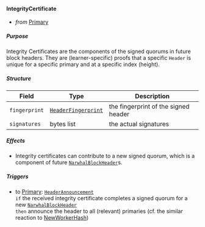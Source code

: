 #### IntegrityCertificate
- _from_ [Primary](../primary.md)

##### Purpose
<!-- --8<-- [start:blurb] -->
Integrity Certificates are the components of the signed quorums in future block headers.
They are (learner-specific) proofs that a specific `Header` is unique for a specific primary and at a specific index (height). 
<!-- --8<-- [end:blurb] -->

##### Structure
| Field         | Type                                      | Description                          |
|---------------|-------------------------------------------|--------------------------------------|
| `fingerprint` | [`HeaderFingerprint`](#HeaderFingerprint) | the fingerprint of the signed header |
| `signatures`  | bytes list                                | the actual signatures                |


##### Effects
- Integrity certificates can contribute to a new signed quorum,
  which is a component of future [`NarwhalBlockHeader`](../../types/allofthem-v1.md#narwhalblockheader)s.

##### Triggers
- to [Primary](../primary.md): [`HeaderAnnouncement`](./header-announcement.md)  
  `if` the received integrity certificate completes a signed quorum for a new [`NarwhalBlockHeader`](../../types/allofthem-v1.md#narwhalblockheader)    
  `then` announce the header to all (relevant) primaries (cf. the similar reaction to [NewWorkerHash](./new-worker-hash.md))  

